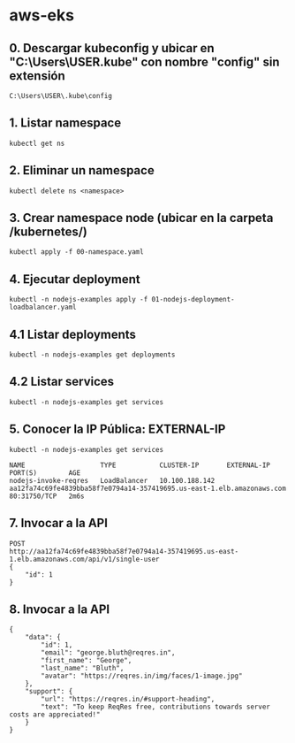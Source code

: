 # aws-eks

## 0. Descargar kubeconfig y ubicar en "C:\Users\USER\.kube" con nombre "config" sin extensión
```
C:\Users\USER\.kube\config
```

## 1. Listar namespace
```
kubectl get ns
```

## 2. Eliminar un namespace
```
kubectl delete ns <namespace>
```

## 3. Crear namespace node (ubicar en la carpeta /kubernetes/)
```
kubectl apply -f 00-namespace.yaml
```

## 4. Ejecutar deployment
```
kubectl -n nodejs-examples apply -f 01-nodejs-deployment-loadbalancer.yaml
```

## 4.1 Listar deployments
```
kubectl -n nodejs-examples get deployments
```

## 4.2 Listar services
```
kubectl -n nodejs-examples get services
```


## 5. Conocer la IP Pública: EXTERNAL-IP
```
kubectl -n nodejs-examples get services
```

```
NAME                   TYPE           CLUSTER-IP       EXTERNAL-IP                                                              PORT(S)        AGE
nodejs-invoke-reqres   LoadBalancer   10.100.188.142   aa12fa74c69fe4839bba58f7e0794a14-357419695.us-east-1.elb.amazonaws.com   80:31750/TCP   2m6s
```

## 7. Invocar a la API
```
POST
http://aa12fa74c69fe4839bba58f7e0794a14-357419695.us-east-1.elb.amazonaws.com/api/v1/single-user
{
    "id": 1
}
```

## 8. Invocar a la API
```
{
    "data": {
        "id": 1,
        "email": "george.bluth@reqres.in",
        "first_name": "George",
        "last_name": "Bluth",
        "avatar": "https://reqres.in/img/faces/1-image.jpg"
    },
    "support": {
        "url": "https://reqres.in/#support-heading",
        "text": "To keep ReqRes free, contributions towards server costs are appreciated!"
    }
}
```